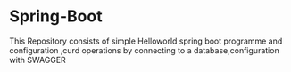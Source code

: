 # Spring-Boot
This Repository consists of simple Helloworld spring boot programme and configuration ,curd operations by connecting to a database,configuration with SWAGGER
